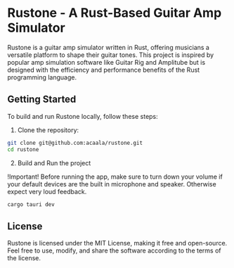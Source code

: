 # Rustone - A Rust-Based Guitar Amp Simulator

Rustone is a guitar amp simulator written in Rust, offering musicians a versatile platform to shape their guitar tones. This project is inspired by popular amp simulation software like Guitar Rig and Amplitube but is designed with the efficiency and performance benefits of the Rust programming language.

## Getting Started

To build and run Rustone locally, follow these steps:

1. Clone the repository:

```bash
git clone git@github.com:acaala/rustone.git
cd rustone
```

2. Build and Run the project

!Important!
Before running the app, make sure to turn down your volume if your default devices are the built in microphone and speaker. Otherwise expect very loud feedback.

```bash
cargo tauri dev
```

## License

Rustone is licensed under the MIT License, making it free and open-source. Feel free to use, modify, and share the software according to the terms of the license.
